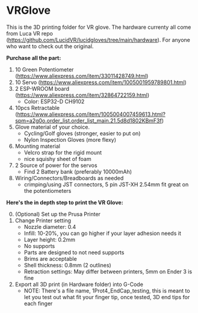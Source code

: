 # VRGlove
This is the 3D printing folder for VR glove. The hardware currenty all come from Luca VR repo (https://github.com/LucidVR/lucidgloves/tree/main/hardware). For anyone who want to check out the original. 

**Purchase all the part:**
1. 10 Green Potentiometer (https://www.aliexpress.com/item/33011428749.html)
2. 10 Servo (https://www.aliexpress.com/item/1005001959789801.html)
3. 2 ESP-WROOM board (https://www.aliexpress.com/item/32864722159.html)
   - Color: ESP32-D CH9102
4. 10pcs Retractable (https://www.aliexpress.com/item/1005004007459613.html?spm=a2g0o.order_list.order_list_main.21.5d8d1802KBmF3f)
5. Glove material of your choice.
   - Cycling/Golf gloves (stronger, easier to put on)
   - Nylon Inspection Gloves (more flexy)  
6. Mounting material
   - Velcro strap for the rigid mount
   - nice squishy sheet of foam 
7. 2 Source of power for the servos
   - Find 2 Battery bank (preferably 10000mAh)
8. Wiring/Connectors/Breadboards as needed
   -  crimping/using JST connectors, 5 pin JST-XH 2.54mm fit great on the potentiometers
  
**Here's the in depth step to print the VR Glove:**

0. (Optional) Set up the Prusa Printer
1. Change Printer setting
   - Nozzle diameter: 0.4
   - Infill: 10-20%, you can go higher if your layer adhesion needs it
   - Layer height: 0.2mm
   - No supports
   - Parts are designed to not need supports
   - Brims are acceptable
   - Shell thickness: 0.8mm (2 outlines)
   - Retraction settings: May differ between printers, 5mm on Ender 3 is fine
2. Export all 3D print (in Hardware folder) into G-Code
   - NOTE: There's a file name, 1Prot4_EndCap_testing, this is meant to let you test out what fit your finger tip, once tested, 3D end tips for each finger
